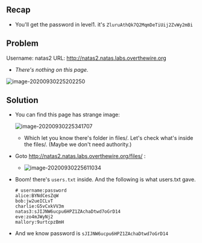 ## Recap

* You'll get the password in level1. it's `ZluruAthQk7Q2MqmDeTiUij2ZvWy2mBi`

## Problem

Username: natas2
URL:      http://natas2.natas.labs.overthewire.org

* *There's nothing on this page.*

![image-20200930225202250](https://i.imgur.com/xkLZjRN.png)

## Solution

* You can find this page has strange image: 

	![image-20200930225341707](https://i.imgur.com/i4BU0dy.png)

	* Which let you know there's folder in files/. Let's check what's inside the files/. (Maybe we don't need authority.)

* Goto http://natas2.natas.labs.overthewire.org/files/ :

  * ![image-20200930225611034](https://i.imgur.com/jlynEth.png)

* Boom! there's `users.txt` inside. And the following is what users.txt gave.

  ```
  # username:password
  alice:BYNdCesZqW
  bob:jw2ueICLvT
  charlie:G5vCxkVV3m
  natas3:sJIJNW6ucpu6HPZ1ZAchaDtwd7oGrD14
  eve:zo4mJWyNj2
  mallory:9urtcpzBmH
  ```

* And we know password is `sJIJNW6ucpu6HPZ1ZAchaDtwd7oGrD14`